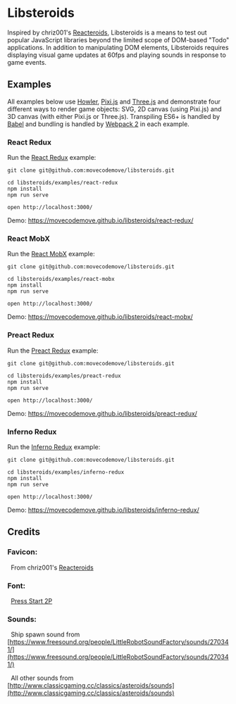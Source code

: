 # Libsteroids

Inspired by chriz001's [Reacteroids](https://github.com/chriz001/Reacteroids), Libsteroids is a means to test out popular JavaScript libraries beyond the limited scope of DOM-based "Todo" applications.  In addition to manipulating DOM elements, Libsteroids requires displaying visual game updates at 60fps and playing sounds in response to game events.


## Examples

All examples below use [Howler](https://github.com/goldfire/howler.js), [Pixi.js](https://github.com/pixijs/pixi.js) and [Three.js](https://github.com/mrdoob/three.js) and demonstrate four different ways to render game objects: SVG, 2D canvas (using Pixi.js) and 3D canvas (with either Pixi.js or Three.js).  Transpiling ES6+ is handled by [Babel](https://github.com/babel/babel) and bundling is handled by [Webpack 2](https://github.com/webpack/webpack) in each example.

### React Redux

Run the [React Redux](https://github.com/movecodemove/libsteroids/tree/master/examples/react-redux) example:

```
git clone git@github.com:movecodemove/libsteroids.git

cd libsteroids/examples/react-redux
npm install
npm run serve

open http://localhost:3000/

```

Demo: https://movecodemove.github.io/libsteroids/react-redux/


### React MobX

Run the [React MobX](https://github.com/movecodemove/libsteroids/tree/master/examples/react-mobx) example:

```
git clone git@github.com:movecodemove/libsteroids.git

cd libsteroids/examples/react-mobx
npm install
npm run serve

open http://localhost:3000/

```

Demo: https://movecodemove.github.io/libsteroids/react-mobx/


### Preact Redux

Run the [Preact Redux](https://github.com/movecodemove/libsteroids/tree/master/examples/preact-redux) example:

```
git clone git@github.com:movecodemove/libsteroids.git

cd libsteroids/examples/preact-redux
npm install
npm run serve

open http://localhost:3000/

```

Demo: https://movecodemove.github.io/libsteroids/preact-redux/


### Inferno Redux

Run the [Inferno Redux](https://github.com/movecodemove/libsteroids/tree/master/examples/inferno-redux) example:

```
git clone git@github.com:movecodemove/libsteroids.git

cd libsteroids/examples/inferno-redux
npm install
npm run serve

open http://localhost:3000/

```

Demo: https://movecodemove.github.io/libsteroids/inferno-redux/


## Credits

### Favicon:

&nbsp;&nbsp;From chriz001's [Reacteroids](https://github.com/chriz001/Reacteroids/tree/gh-pages)

### Font:

&nbsp;&nbsp;[Press Start 2P](http://www.fontspace.com/codeman38/press-start-2p)

### Sounds:

&nbsp;&nbsp;Ship spawn sound from [https://www.freesound.org/people/LittleRobotSoundFactory/sounds/270341/](https://www.freesound.org/people/LittleRobotSoundFactory/sounds/270341/)

&nbsp;&nbsp;All other sounds from [http://www.classicgaming.cc/classics/asteroids/sounds](http://www.classicgaming.cc/classics/asteroids/sounds)
